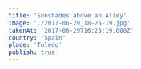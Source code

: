 ```yaml
---
title: 'Sunshades above an Alley'
image: './2017-06-29_18-25-19.jpg'
takenAt: '2017-06-29T16:25:19.000Z'
country: 'Spain'
place: 'Toledo'
publish: true
---
```

